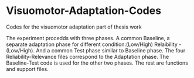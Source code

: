 # Visuomotor-Adaptation-Codes
Codes for the visuomotor adaptation part of thesis work

The experiment procedds with three phases. A common Baseline, a separate adaptation phase for different condition:(Low/High) Relaibility - (Low/High). And a common Test phase similar to Baseline phase. The four Reliability-Relevance files correspond to the Adaptation phase. The Baseline-Test code is used for the other two phases. The rest are functions and support files.
